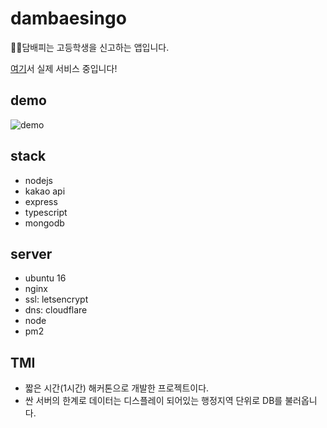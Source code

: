 # dambaesingo
🚬🚫담배피는 고등학생을 신고하는 앱입니다.

[여기](https://dambaesingo.github.io/)서 실제 서비스 중입니다!

## demo
![demo](./demo.gif)

## stack
- nodejs
- kakao api
- express
- typescript
- mongodb

## server 
- ubuntu 16
- nginx
- ssl: letsencrypt
- dns: cloudflare
- node
- pm2

## TMI
- 짧은 시간(1시간) 해커톤으로 개발한 프로젝트이다.
- 싼 서버의 한계로 데이터는 디스플레이 되어있는 행정지역 단위로 DB를 불러옵니다.

